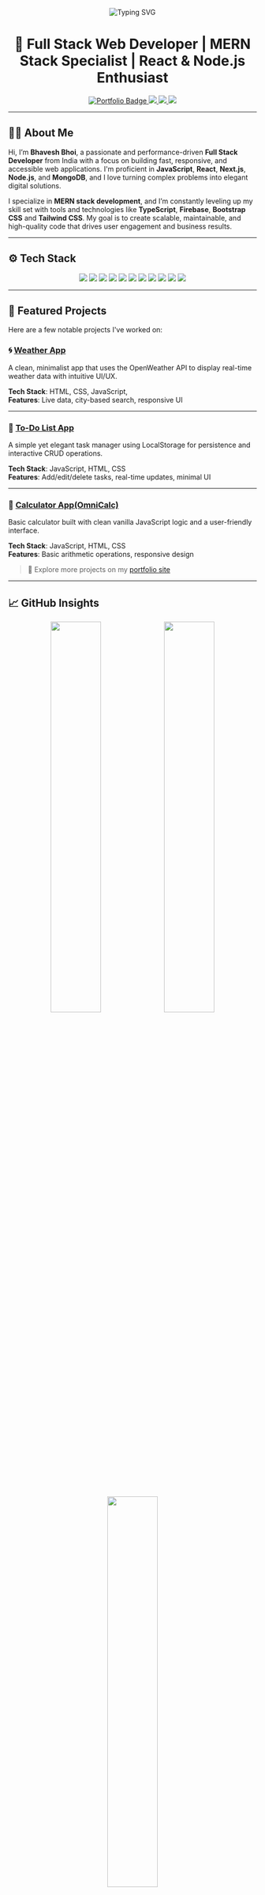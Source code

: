 <p align="center">
  <img src="https://readme-typing-svg.herokuapp.com?font=Fira+Code&size=24&duration=4000&pause=1000&color=36BCF7&width=500&lines=Hey+there+%F0%9F%91%8B%2C+I'm+Bhavesh+Bhoi!;MERN+Stack+Web+Developer;React+%7C+Node+%7C+MongoDB+Specialist;Let's+Build+the+Web+Together!" alt="Typing SVG" />
</p>

<h1 align="center">🚀 Full Stack Web Developer | MERN Stack Specialist | React & Node.js Enthusiast</h1>

<p align="center">
<a href="https://developer-bhavesh.netlify.app" target="_blank">
  <img src="https://img.shields.io/badge/🌐 Portfolio-developer--bhavesh.netlify.app-0e76a8?style=for-the-badge&logo=netlify&logoColor=white" alt="Portfolio Badge" />
</a>
  <a href="https://www.linkedin.com/in/bhaveshbhoi07/" target="_blank">
    <img src="https://img.shields.io/badge/LinkedIn-0A66C2?style=for-the-badge&logo=linkedin&logoColor=white" />
  </a>
  <a href="mailto:bhavubhoi806@gmail.com" target="_blank">
    <img src="https://img.shields.io/badge/Email-Gmail-D14836?style=for-the-badge&logo=gmail&logoColor=white" />
  </a>
  <a href="https://bhavu7.github.io/BhavuVerse/" target="_blank">
    <img src="https://img.shields.io/badge/All%20Links-Linktree-39e09b?style=for-the-badge&logo=linktree" />
  </a>
</p>

---

## 👨‍💻 About Me

Hi, I’m **Bhavesh Bhoi**, a passionate and performance-driven **Full Stack Developer** from India with a focus on building fast, responsive, and accessible web applications. I'm proficient in **JavaScript**, **React**, **Next.js**, **Node.js**, and **MongoDB**, and I love turning complex problems into elegant digital solutions.

I specialize in **MERN stack development**, and I’m constantly leveling up my skill set with tools and technologies like **TypeScript**, **Firebase**, **Bootstrap CSS** and **Tailwind CSS**. My goal is to create scalable, maintainable, and high-quality code that drives user engagement and business results.

---

## ⚙️ Tech Stack

<p align="center">
  <img src="https://img.shields.io/badge/JavaScript-F7DF1E?style=flat-square&logo=javascript&logoColor=black" />
  <img src="https://img.shields.io/badge/TypeScript-3178C6?style=flat-square&logo=typescript&logoColor=white" />
  <img src="https://img.shields.io/badge/React-61DAFB?style=flat-square&logo=react&logoColor=black" />
  <img src="https://img.shields.io/badge/Next.js-000000?style=flat-square&logo=next.js&logoColor=white" />
  <img src="https://img.shields.io/badge/Node.js-339933?style=flat-square&logo=node.js&logoColor=white" />
  <img src="https://img.shields.io/badge/Express.js-000000?style=flat-square&logo=express&logoColor=white" />
  <img src="https://img.shields.io/badge/MongoDB-47A248?style=flat-square&logo=mongodb&logoColor=white" />
  <img src="https://img.shields.io/badge/Tailwind_CSS-38B2AC?style=flat-square&logo=tailwind-css&logoColor=white" />
  <img src="https://img.shields.io/badge/Redux-764ABC?style=flat-square&logo=redux&logoColor=white" />
  <img src="https://img.shields.io/badge/Figma-F24E1E?style=flat-square&logo=figma&logoColor=white" />
  <img src="https://img.shields.io/badge/Vercel-000000?style=flat-square&logo=vercel&logoColor=white" />
</p>

---

## 📌 Featured Projects

Here are a few notable projects I've worked on:

### 🌀 [Weather App](https://bhavu7.github.io/Weather-Dashboard/)
A clean, minimalist app that uses the OpenWeather API to display real-time weather data with intuitive UI/UX.

**Tech Stack**: HTML, CSS, JavaScript,   
**Features**: Live data, city-based search, responsive UI

---

### 📝 [To-Do List App](https://github.com/Bhavu7/TODO)
A simple yet elegant task manager using LocalStorage for persistence and interactive CRUD operations.

**Tech Stack**: JavaScript, HTML, CSS  
**Features**: Add/edit/delete tasks, real-time updates, minimal UI

---

### 🧮 [Calculator App(OmniCalc)](https://bhavu7.github.io/OmniCalc/)
Basic calculator built with clean vanilla JavaScript logic and a user-friendly interface.

**Tech Stack**: JavaScript, HTML, CSS  
**Features**: Basic arithmetic operations, responsive design

> 🔗 Explore more projects on my [portfolio site](https://developer-bhavesh.netlify.app)

---

## 📈 GitHub Insights

<p align="center">
  <img src="https://github-readme-stats.vercel.app/api?username=Bhavu7&show_icons=true&theme=midnight-purple&hide_border=true" width="45%" />
  <img src="https://streak-stats.demolab.com?user=Bhavu7&theme=midnight-purple&hide_border=true" width="45%" />

</p>
<p align="center">
  <img src="https://github-readme-stats.vercel.app/api/top-langs/?username=Bhavu7&layout=compact&theme=midnight-purple&hide_border=true" width="45%" />
</p>

---

## 🌱 Open Source Heatmap

<p align="center">
  <img src="https://github-contributions-api.deno.dev/Bhavu7.svg" />
</p>

---

## 🔍 Keywords & Specialties

`Full Stack Web Developer` · `MERN Stack Developer` · `React.js Developer` · `Node.js Developer` · `JavaScript Engineer` · `MongoDB Specialist` · `Freelance Web Developer in India` · `Open Source Contributor` · `Responsive UI Designer` · `GitHub Profile Developer` · `Portfolio-Driven Developer` · `Tailwind CSS Expert` · `Next.js Developer` · `Remote Developer (India)` · `Developer Resume` · `Hire MERN Developer`

---

## 🔍 Expertise

- **Frontend**: React, Next.js, Tailwind CSS, Redux Toolkit
- **Backend**: Node.js, Express.js, MongoDB, REST APIs
- **Tools**: Git, Vercel, Netlify, Figma, Postman
- **Focus**: Scalable apps, UI/UX, performance optimization

---

## 🌟 Current Focus

- Mastering **TypeScript** and **Next.js 14** for cutting-edge development
- Integrating **headless CMS** (Sanity, Contentful)
- Elevating **UI/UX** with modern design trends
- Active **open-source** contributions

---

## 📬 Get in Touch

- 🔗 LinkedIn: [LinkedIn](https://www.linkedin.com/in/bhavesh-bhoi)
- 💼 Portfolio: [Netlify](https://developer-bhavesh.netlify.app)
- 📧 Email: [Mail](mailto:bhavubhoi806@gmail.com)

---

## ⚡ Fun Fact

> I balance code with creativity—editing videos and exploring design tools in my downtime. Coding is my career, but creativity is my craft. 🎥🎨

---

> ✨ _Consistency beats perfection. Stay curious, stay committed, keep shipping!_

